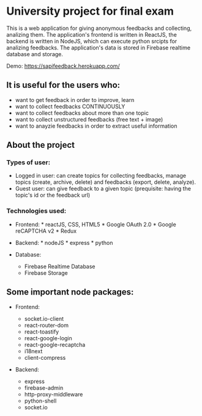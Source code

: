 # University project for final exam

This is a web application for giving anonymous feedbacks and collecting, analizing them. The application's frontend is written in ReactJS, the backend is written in NodeJS, which can execute python srcipts for analizing feedbacks. The application's data is stored  in Firebase realtime database and storage.

Demo: https://sapifeedback.herokuapp.com/

## It is useful for the users who:

* want to get feedback in order to improve, learn
* want to collect feedbacks CONTINUOUSLY
* want to collect feedbacks about more than one topic
* want to collect unstructured feedbacks (free text + image)
* want to anayzie feedbacks in order to extract useful information 

## About the project

### Types of user: 

* Logged in user: can create topics for collecting feedbacks, manage topics (create, archive, delete) and feedbacks (export, delete, analyze).
* Guest user: can give feedback to a given topic (prequisite: having the topic's id or the feedback url)

### Technologies used:

* Frontend:
        * reactJS, CSS, HTML5
        * Google OAuth 2.0
        * Google reCAPTCHA v2
        * Redux            
  
* Backend:
        * nodeJS
        * express
        * python

* Database: 
  * Firebase Realtime Database
  * Firebase Storage 

## Some important node packages:

* Frontend:
  * socket.io-client
  * react-router-dom
  * react-toastify
  * react-google-login
  * react-google-recaptcha
  * i18next
  * client-compress 

* Backend:
  * express
  * firebase-admin
  * http-proxy-middleware
  * python-shell
  * socket.io
